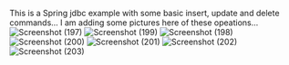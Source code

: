 This is a Spring jdbc example with some basic insert, update and delete commands...
I am adding some pictures here of these opeations...
![Screenshot (197)](https://github.com/sourabh1162/Spring_jdbc_example/assets/147538023/eda0b26d-f5fd-4f7d-b74d-957f9dd00060)
![Screenshot (199)](https://github.com/sourabh1162/Spring_jdbc_example/assets/147538023/7061a4aa-d526-407e-b7b8-2868423ecabe)
![Screenshot (198)](https://github.com/sourabh1162/Spring_jdbc_example/assets/147538023/79190aa5-2659-4386-9e56-b64cfa6320f8)
![Screenshot (200)](https://github.com/sourabh1162/Spring_jdbc_example/assets/147538023/f517cf66-1f9d-4536-a039-a6359b699307)
![Screenshot (201)](https://github.com/sourabh1162/Spring_jdbc_example/assets/147538023/b07c1e05-17dc-4a7e-a289-993ff9bf250c)
![Screenshot (202)](https://github.com/sourabh1162/Spring_jdbc_example/assets/147538023/f3144dbb-4137-4299-a616-9da857bcd0db)
![Screenshot (203)](https://github.com/sourabh1162/Spring_jdbc_example/assets/147538023/d6f874f6-f555-42f3-a197-f7f1a728ad71)

